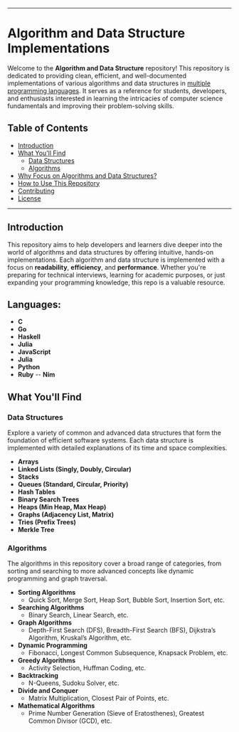
---

# Algorithm and Data Structure Implementations

Welcome to the **Algorithm and Data Structure** repository! This repository is dedicated to providing clean, efficient, and well-documented implementations of various algorithms and data structures in [multiple programming languages](#languages). It serves as a reference for students, developers, and enthusiasts interested in learning the intricacies of computer science fundamentals and improving their problem-solving skills.

## Table of Contents

- [Introduction](#introduction)
- [What You'll Find](#what-youll-find)
  - [Data Structures](#data-structures)
  - [Algorithms](#algorithms)
- [Why Focus on Algorithms and Data Structures?](#why-focus-on-algorithms-and-data-structures)
- [How to Use This Repository](#how-to-use-this-repository)
- [Contributing](#contributing)
- [License](#license)

---

## Introduction

This repository aims to help developers and learners dive deeper into the world of algorithms and data structures by offering intuitive, hands-on implementations. Each algorithm and data structure is implemented with a focus on **readability**, **efficiency**, and **performance**. Whether you're preparing for technical interviews, learning for academic purposes, or just expanding your programming knowledge, this repo is a valuable resource.

## Languages: 

- **C**
- **Go**
- **Haskell**
- **Julia**
- **JavaScript**
- **Julia**
- **Python**
- **Ruby**
-- **Nim**

## What You'll Find

### Data Structures

Explore a variety of common and advanced data structures that form the foundation of efficient software systems. Each data structure is implemented with detailed explanations of its time and space complexities.

- **Arrays**
- **Linked Lists (Singly, Doubly, Circular)**
- **Stacks**
- **Queues (Standard, Circular, Priority)**
- **Hash Tables**
- **Binary Search Trees**
- **Heaps (Min Heap, Max Heap)**
- **Graphs (Adjacency List, Matrix)**
- **Tries (Prefix Trees)**
- **Merkle Tree**

### Algorithms

The algorithms in this repository cover a broad range of categories, from sorting and searching to more advanced concepts like dynamic programming and graph traversal.

- **Sorting Algorithms**
  - Quick Sort, Merge Sort, Heap Sort, Bubble Sort, Insertion Sort, etc.
- **Searching Algorithms**
  - Binary Search, Linear Search, etc.
- **Graph Algorithms**
  - Depth-First Search (DFS), Breadth-First Search (BFS), Dijkstra’s Algorithm, Kruskal’s Algorithm, etc.
- **Dynamic Programming**
  - Fibonacci, Longest Common Subsequence, Knapsack Problem, etc.
- **Greedy Algorithms**
  - Activity Selection, Huffman Coding, etc.
- **Backtracking**
  - N-Queens, Sudoku Solver, etc.
- **Divide and Conquer**
  - Matrix Multiplication, Closest Pair of Points, etc.
- **Mathematical Algorithms**
  - Prime Number Generation (Sieve of Eratosthenes), Greatest Common Divisor (GCD), etc.






